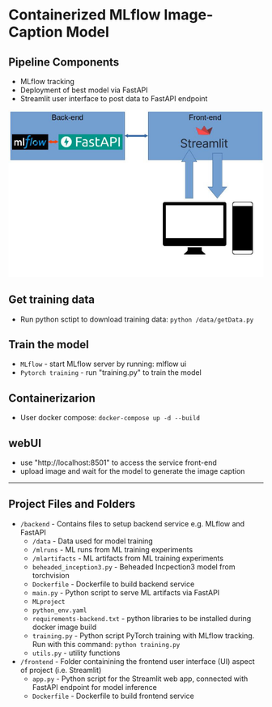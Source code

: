 # Containerized MLflow Image-Caption Model

## Pipeline Components
- MLflow tracking
- Deployment of best model via FastAPI
- Streamlit user interface to post data to FastAPI endpoint

![Image](images/architecture.jpg)


## Get training data
- Run python sctipt to download training data: `python /data/getData.py`

## Train the model
- `MLflow` - start MLflow server by running: mlflow ui
- `Pytorch training` - run "training.py" to train the model

## Containerizarion
- User docker compose: `docker-compose up -d --build`

## webUI
- use "http://localhost:8501" to access the service front-end
- upload image and wait for the model to generate the image caption
___
## Project Files and Folders
- `/backend` - Contains files to setup backend service e.g. MLflow and FastAPI
    - `/data` - Data used for model training
    - `/mlruns` - ML runs from ML training experiments
    - `/mlartifacts` - ML artifacts from ML training experiments
    - `beheaded_inception3.py` - Beheaded Incpection3 model from torchvision
    - `Dockerfile` - Dockerfile to build backend service
    - `main.py` - Python script to serve ML artifacts via FastAPI
    - `MLproject`
    - `python_env.yaml`
    - `requirements-backend.txt` - python libraries to be installed during docker image build
    - `training.py` - Python script PyTorch training with MLflow tracking. Run with this command: `python training.py`
    - `utils.py`    - utility functions
- `/frontend` - Folder containining the frontend user interface (UI) aspect of project (i.e. Streamlit)
    - `app.py` - Python script for the Streamlit web app, connected with FastAPI endpoint for model inference
    - `Dockerfile` - Dockerfile to build frontend service
